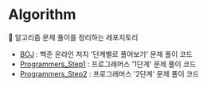 # Algorithm

🚀 알고리즘 문제 풀이를 정리하는 레포지토리

* [BOJ][BOJ_Repo_Link] : 백준 온라인 저지 '단계별로 풀어보기' 문제 풀이 코드
* [Programmers_Step1][Programmers_Step1_Repo_Link] : 프로그래머스 '1단계' 문제 풀이 코드
* [Programmers_Step2][Programmers_Step2_Repo_Link] : 프로그래머스 '2단계' 문제 풀이 코드


[BOJ_Repo_Link]: https://github.com/hueco3/Algorithm/tree/main/BOJ "Go BOJ_Repo"
[Programmers_Step1_Repo_Link]: https://github.com/hueco3/Algorithm/tree/main/Programmers/Step1
[Programmers_Step2_Repo_Link]: https://github.com/hueco3/Algorithm/tree/main/Programmers/Step2
